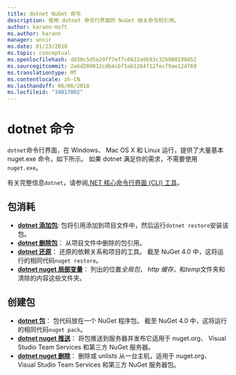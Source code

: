 ```yaml
---
title: dotnet NuGet 命令
description: 使用 dotnet 命令行界面的 NuGet 相关命令短引用。
author: karann-msft
ms.author: karann
manager: unnir
ms.date: 01/23/2018
ms.topic: conceptual
ms.openlocfilehash: dd30c5d5e29ff7ef7c6622a9b93c32b908198d52
ms.sourcegitcommit: 2a6d200012cdb4cbf5ab1264f12fecf9ae12d769
ms.translationtype: MT
ms.contentlocale: zh-CN
ms.lasthandoff: 06/06/2018
ms.locfileid: "34817002"
---
```

# <a name="dotnet-commands"></a>dotnet 命令

`dotnet`命令行界面，在 Windows、 Mac OS X 和 Linux 运行，提供了大量基本 nuget.exe 命令，如下所示。 如果 dotnet 满足你的需求，不需要使用`nuget.exe`。

有关完整信息`dotnet`，请参阅[.NET 核心命令行界面 (CLI) 工具](/dotnet/core/tools/?tabs=netcore2x)。

## <a name="package-consumption"></a>包消耗

- [**dotnet 添加包**](/dotnet/core/tools/dotnet-add-package): 包将引用添加到项目文件中，然后运行`dotnet restore`安装该包。
- [**dotnet 删除包**](/dotnet/core/tools/dotnet-remove-package)： 从项目文件中删除的包引用。
- [**dotnet 还原**](/dotnet/core/tools/dotnet-restore?tabs=netcore2x)： 还原的依赖关系和项目的工具。 截至 NuGet 4.0 中，这将运行的相同代码`nuget restore`。
- [**dotnet nuget 局部变量**](/dotnet/core/tools/dotnet-nuget-locals)： 列出的位置*全局包*， *http 缓存*，和*temp*文件夹和清除的内容这些文件夹。

## <a name="package-creation"></a>创建包

- [**dotnet 包**](/dotnet/core/tools/dotnet-pack?tabs=netcore2x)： 包代码放在一个 NuGet 程序包。 截至 NuGet 4.0 中，这将运行的相同代码`nuget pack`。
- [**dotnet nuget 推送**](/dotnet/core/tools/dotnet-nuget-push)： 将包推送到服务器并发布它适用于 nuget.org、 Visual Studio Team Services 和第三方 NuGet 服务器。
- [**dotnet nuget 删除**](/dotnet/core/tools/dotnet-nuget-delete)： 删除或 unlists 从一台主机，适用于 nuget.org、 Visual Studio Team Services 和第三方 NuGet 服务器包。
